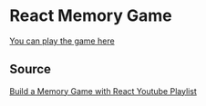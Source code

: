 # React Memory Game

[You can play the game here](https://akifsonmez.github.io/react-memory-game/)

## Source
[Build a Memory Game with React Youtube Playlist](https://www.youtube.com/watch?v=ZCKohZwGZMw&list=PL4cUxeGkcC9iQ7g2eoNXHCJBBBz40S_Lm&index=1)
